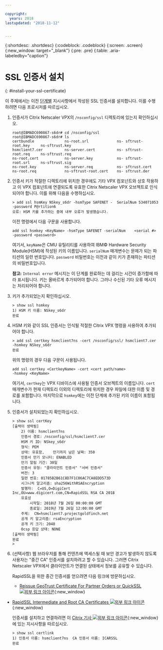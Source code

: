 ```yaml
---

copyright:
  years: 2018
lastupdated: "2018-11-12"


---
```


{:shortdesc: .shortdesc}
{:codeblock: .codeblock}
{:screen: .screen}
{:new_window: target="_blank"}
{:pre: .pre}
{:table: .aria-labeledby="caption"}

# SSL 인증서 설치
{: #install-your-ssl-certificate}

이 주제에서는 이전 [단계별](/docs/infrastructure/citrix-netscaler-vpx?topic=citrix-netscaler-vpx-deploying-and-configuring-the-ibm-hardware-security-module-hsm-with-citrix-netscaler-vpx) 지시사항에서 작성된 SSL 인증서를 설치합니다. 이를 수행하려면 다음 프로시저를 따르십시오.

1.	인증서가 Citrix Netscaler VPX의 `/nsconfig/ssl` 디렉토리에 있는지 확인하십시오.

	```
	root@IBMADC690867-s6dr# cd /nsconfig/ssl
	root@IBMADC690867-s6dr# ls
	certbundle              ns-root.srl             ns-	sftrust-root.key     ns-sftrust.key
	hsmclient7.cer          ns-server.cert          ns-	sftrust-root.req     ns-sftrust.req
	ns-root.cert            ns-server.key           ns-	sftrust-root.srl     ns-sftrust.sig
	ns-root.key             ns-server.req           ns-	sftrust.cert
	ns-root.req             ns-sftrust-root.cert    ns-	sftrust.der
	```

2.	인증서 키가 적절한 디렉토리에 위치한 경우에도 기타 VPX 컴포넌트와 상호 작용하고 이 VPX 컴포넌트에 연결되도록 유효한 Citrix Netscaler VPX 오브젝트로 인식되어야 합니다. 이를 위해 다음을 수행하십시오.

	```
	> add ssl hsmKey NSkey_s6dr -hsmType SAFENET -	SerialNum 534071053 -password P@rtition6
	오류: HSM 키를 추가하는 중에 내부 오류가 발생했습니다.
	```

	이전 명령에서 다음 구문을 사용합니다.

	```
	add ssl hsmkey <KeyName> -hsmType SAFENET -serialNum 	<serial #> -password <password>
	```

	여기서, `keyName`은 CMU 유틸리티를 사용하여 IBM© Hardware Security Module(HSM)에 작성된 키의 이름입니다. `serialNum` 매개변수는 문제가 되는 파티션의 일련 번호입니다. `password` 비밀번호는 이전과 같이 키가 존재하는 파티션의 비밀번호입니다.

	**참고:** `Internal error` 메시지는 이 단계를 완료하는 데 걸리는 시간이 증가함에 따라 표시됩니다. 키는 올바르게 추가되어야 합니다. 그러나 수신된 기타 오류 메시지는 처리되어야 합니다.

3.	키가 추가되었는지 확인하십시오.

	```
	> show ssl hsmkey
	1) HSM 키 이름: NSkey_s6dr
 	완료
	```

4.	HSM 키와 같이 SSL 인증서는 인식될 적절한 Citrix VPX 명령을 사용하여 추가되어야 합니다.

	```
	> add ssl certkey hsmclient7ns -cert /nsconfig/ssl/	hsmclient7.cer -hsmkey NSkey_s6dr
	완료
	```

	위의 명령의 경우 다음 구문이 사용됩니다.

	```
	add ssl certkey <CertkeyName> -cert <cert path/name>
	-hsmkey <KeyName>
	```

	여기서, `certkey`는 VPX 디바이스에 사용될 인증서 오브젝트의 이름입니다. `cert` 매개변수가 현재 디렉토리 이외의 디렉토리에 위치한 경우 파일에 대한 이름 및 경로를 포함합니다. 마지막으로 `hsmkey`에는 이전 단계에 추가된 키의 이름이 포함됩니다.

5.	인증서가 설치되었는지 확인하십시오.

	```
	> show ssl certKey
	[출력이 생략됨]
		2) 이름: hsmclient7ns
		인증서 경로: /nsconfig/ssl/hsmclient7.cer
		HSM 키 ID: NSkey_s6dr
		형식: PEM
		상태: 유효함,    만기까지 남은 날짜: 350
		인증서 만기 모니터: ENABLED
		만기 알림 기간: 30일
		인증서 유형: "클라이언트 인증서" "서버 인증서"
		버전: 3
		일련 번호: 01785B2B61C8D7F1C06AC7CA8EDD573D
		시그니처 알고리즘: sha256WithRSAEncryption
		발행자:  C=US,O=DigiCert
	Inc,OU=www.digicert.com,CN=RapidSSL RSA CA 2018
		유효성
			시작일: 2018년 7월 26일 00:00:00 GMT
			종료일: 2019년 7월 26일 12:00:00 GMT
		주제:  CN=hsmclient7.projectgoldfinch.net
		공개 키 알고리즘: rsaEncryption
		공개 키 크기: 2048
		Ocsp 응답 상태: NONE
	[출력이 생략됨]
	완료
	>
	```

6.	(선택사항) 웹 브라우저를 통해 컨텐츠에 액세스될 때 보안 경고가 발생하지 않도록 사용자는 "중간 CA" 인증서를 설치하려고 할 수 있습니다. 그러면 Citrix Netscaler VPX에서 클라이언트가 연결된 상태에서 정보를 공유할 수 있습니다.

	RapidSSL을 위한 중간 인증서를 얻으려면 다음 링크에 방문하십시오.

	* [Reissue GeoTrust Certificate For Partner Orders or QuickSSL ![외부 링크 아이콘](../../icons/launch-glyph.svg "외부 링크 아이콘")](https://knowledge.digicert.com/solution/SO5989.html){:new_window}
  * [RapidSSL Intermediate and Root CA Certificates ![외부 링크 아이콘](../../icons/launch-glyph.svg "외부 링크 아이콘")](https://knowledge.digicert.com/generalinformation/INFO1548.html#links){:new_window}

	인증서를 설치하고 연결하려면 이 [Citrix 기사 ![외부 링크 아이콘](../../icons/launch-glyph.svg "외부 링크 아이콘")](https://support.citrix.com/article/CTX114146){:new_window}에 있는 지시사항을 따르십시오.

	```
	> show ssl certlink
	1) 인증서 이름: hsmclient7ns  CA 인증서 이름: ICARSSL
	완료
	```
